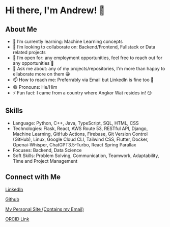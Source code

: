# Hi there, I'm Andrew! 👋

## About Me
- 🌱 I’m currently learning: Machine Learning concepts
- 👯 I’m looking to collaborate on: Backend/Frontend, Fullstack or Data related projects
- 🤔 I’m open for: any employment opportunities, feel free to reach out for any opportunities 🤝
- 💬 Ask me about: any of my projects/repositories, I'm more than happy to ellaborate more on them 😁
- 📫 How to reach me: Preferrably via Email but LinkedIn is fine too 🤗
- 😄 Pronouns: He/Him
- ⚡ Fun fact: I came from a country where Angkor Wat resides in! 😏

## Skills
- Language: Python, C++, Java, TypeScript, SQL, HTML, CSS
- Technologies: Flask, React, AWS Route 53, RESTful API, Django, Machine Learning, GitHub Actions, Firebase, Git Version Control (GitHub),
Linux, Google Cloud CLI, Tailwind CSS, Flutter, Docker, Openai-Whisper, ChatGPT3.5-Turbo, React Spring Parallax
- Focuses: Backend, Data Science
- Soft Skills: Problem Solving, Communication, Teamwork, Adaptability, Time and Project Management

## Connect with Me
[LinkedIn][2]

[Github][3]

[My Personal Site (Contains my Email)][4]

[ORCID Link][5]



<!-- Links to your social media accounts -->

[2]: https://www.linkedin.com/in/andrewkhchou/
[3]: https://github.com/andrewchou949
[4]: https://andrewkhchou.com
[5]: https://orcid.org/0009-0008-2413-3138


<!-- You can add or remove sections according to your needs -->
